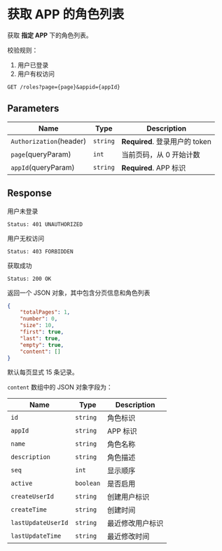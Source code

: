 # 获取 APP 的角色列表

获取 __指定 APP__ 下的角色列表。

校验规则：

1. 用户已登录
2. 用户有权访问

```text
GET /roles?page={page}&appid={appId}
```

## Parameters

| Name                    | Type     | Description                    |
| ----------------------- | -------- | ------------------------------ |
| `Authorization`(header) | `string` | **Required**. 登录用户的 token |
| `page`(queryParam)      | `int`    | 当前页码，从 0 开始计数        |
| `appId`(queryParam)     | `string` | **Required**. APP 标识         |

## Response

用户未登录

```text
Status: 401 UNAUTHORIZED
```

用户无权访问

```text
Status: 403 FORBIDDEN
```

获取成功

```text
Status: 200 OK
```

返回一个 JSON 对象，其中包含分页信息和角色列表

```json
{
    "totalPages": 1,
    "number": 0,
    "size": 10,
    "first": true,
    "last": true,
    "empty": true,
    "content": []
}
```

默认每页显式 15 条记录。

`content` 数组中的 JSON 对象字段为：

| Name               | Type      | Description      |
| ------------------ | --------- | ---------------- |
| `id`               | `string`  | 角色标识         |
| `appId`            | `string`  | APP 标识         |
| `name`             | `string`  | 角色名称         |
| `description`      | `string`  | 角色描述         |
| `seq`              | `int`     | 显示顺序         |
| `active`           | `boolean` | 是否启用         |
| `createUserId`     | `string`  | 创建用户标识     |
| `createTime`       | `string`  | 创建时间         |
| `lastUpdateUserId` | `string`  | 最近修改用户标识 |
| `lastUpdateTime`   | `string`  | 最近修改时间     |
